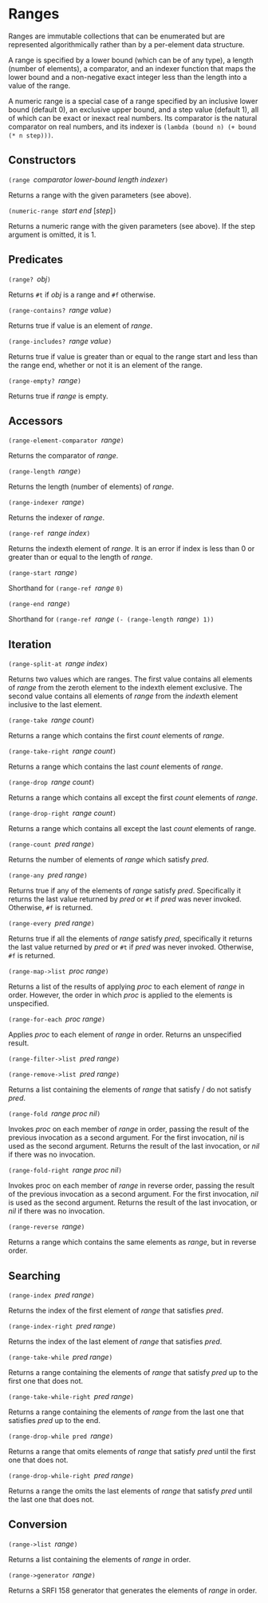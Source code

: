 # Ranges

Ranges are immutable
collections that can be enumerated but are represented algorithmically
rather than by a per-element data structure.

A range is specified by a lower bound (which can be of any type),
a length (number of elements), a
comparator, and an indexer function that maps the lower bound and a
non-negative exact integer less than the length
into a value of the range.

A numeric range is a special case of a range specified by 
an inclusive lower bound (default 0), an exclusive upper bound,
and a step value (default 1), all of which can be exact or inexact real numbers.
Its comparator is the natural comparator on real numbers, and its indexer is
`(lambda (bound n) (+ bound (* n step)))`.

## Constructors

`(range `*comparator lower-bound length indexer*`)`

Returns a range with the given parameters (see above).

`(numeric-range `*start end* [*step*]`)`

Returns a numeric range with the given parameters (see above).
If the step argument is omitted, it is 1.

## Predicates

`(range? `*obj*`)`

Returns `#t` if *obj* is a range and `#f` otherwise.

`(range-contains? `*range value*`)`

Returns true if value is an element of *range*.

`(range-includes? `*range value*`)`

Returns true if value is 
greater than or equal to the range start
and less than the range end,
whether or not it is an element of the range.

`(range-empty? `*range*`)`

Returns true if *range* is empty.

## Accessors

`(range-element-comparator `*range*`)`

Returns the comparator of *range*.

`(range-length `*range*`)`

Returns the length (number of elements) of *range*.

`(range-indexer `*range*`)`

Returns the indexer of *range*.

`(range-ref `*range index*`)`

Returns the indexth element of *range*.  It is an
error if index is less than 0 or greater than 
or equal to the length of *range*.

`(range-start `*range*`)`

Shorthand for `(range-ref `*range* `0)`

`(range-end `*range*`)`

Shorthand for `(range-ref `*range* `(- (range-length `*range*`) 1))`


## Iteration

`(range-split-at `*range index*`)`

Returns two values which are ranges.  The first value
contains all elements of *range* from the zeroth element
to the indexth element exclusive.  The second value contains
all elements of *range* from the *index*th element inclusive
to the last element.

`(range-take `*range count*`)`

Returns a range which contains the first *count* elements of *range*.

`(range-take-right `*range count*`)`

Returns a range which contains the last *count* elements of *range*.

`(range-drop `*range count*`)`

Returns a range which contains all except the first *count* elements
of *range*.

`(range-drop-right `*range count*`)`

Returns a range which contains all except the last *count* elements of
range.

`(range-count `*pred range*`)`

Returns the number of elements of *range* which satisfy *pred*.

`(range-any `*pred range*`)`

Returns true if any of the elements of *range* satisfy *pred*.
Specifically it returns the last value returned by *pred* or `#t` if
*pred* was never invoked.  Otherwise, `#f` is returned.

`(range-every `*pred range*`)`

Returns true if all the elements of *range* satisfy *pred*,
specifically it returns the last value returned by *pred* or `#t` if
*pred* was never invoked.  Otherwise, `#f` is returned.

`(range-map->list `*proc range*`)`

Returns a list of the results of applying *proc* to each element
of *range* in order.  However, the order in which *proc* is applied to the elements
is unspecified.

`(range-for-each `*proc range*`)`

Applies *proc* to each element of *range* in order.
Returns an unspecified result.

`(range-filter->list `*pred range*`)`

`(range-remove->list `*pred range*`)`

Returns a list containing the elements of *range* that
satisfy / do not satisfy *pred*.

`(range-fold `*range proc nil*`)`

Invokes *proc* on each member of *range* in order, passing the result of
the previous invocation as a second argument. For the first invocation,
*nil* is used as the second argument. Returns the result of the last
invocation, or *nil* if there was no invocation.

`(range-fold-right `*range proc nil*`)`

Invokes proc on each member of *range* in reverse order, passing the result of
the previous invocation as a second argument. For the first invocation,
*nil* is used as the second argument. Returns the result of the last
invocation, or *nil* if there was no invocation.

`(range-reverse `*range*`)`

Returns a range which contains the same elements as *range*, but in reverse order.


## Searching

`(range-index `*pred range*`)`

Returns the index of the first element of *range* that satisfies *pred*.

`(range-index-right `*pred range*`)`

Returns the index of the last element of *range* that satisfies *pred*.

`(range-take-while `*pred range*`)`

Returns a range containing the elements of *range* that
satisfy *pred* up to the first one that does not.

`(range-take-while-right `*pred range*`)`

Returns a range containing the elements of *range* from the
last one that satisfies *pred* up to the end.

`(range-drop-while pred `*range*`)`

Returns a range that omits elements of *range* that satisfy
*pred* until the first one that does not.

`(range-drop-while-right `*pred range*`)`

Returns a range the omits the last elements of *range* that
satisfy *pred* until the last one that does not.

## Conversion

`(range->list `*range*`)`

Returns a list containing the elements of *range* in order.

`(range->generator `*range*`)`

Returns a SRFI 158 generator that generates the elements of *range* in order.


